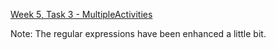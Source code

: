 <a href="https://github.com/HackBulgaria/Android-1/tree/master/week5/3-MultipleActivities">Week 5, Task 3 - MultipleActivities<a>

Note: The regular expressions have been enhanced a little bit.
